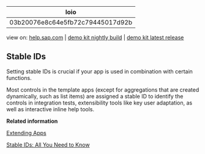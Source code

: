 | loio |
| -----|
| 03b20076e8c64e5fb72c79445017d92b |

<div id="loio">

view on: [help.sap.com](https://help.sap.com/viewer/DRAFT/3237636b137e43519a20ad5513c49ccb/latest/en-US/03b20076e8c64e5fb72c79445017d92b.html) | [demo kit nightly build](https://openui5nightly.hana.ondemand.com/#/topic/03b20076e8c64e5fb72c79445017d92b) | [demo kit latest release](https://openui5.hana.ondemand.com/#/topic/03b20076e8c64e5fb72c79445017d92b)</div>
<!-- loio03b20076e8c64e5fb72c79445017d92b -->

## Stable IDs

Setting stable IDs is crucial if your app is used in combination with certain functions.

Most controls in the template apps \(except for aggregations that are created dynamically, such as list items\) are assigned a stable ID to identify the controls in integration tests, extensibility tools like key user adaptation, as well as interactive inline help tools.

**Related information**  


[Extending Apps](Extending_Apps_a264a9a.md)

[Stable IDs: All You Need to Know](Stable_IDs_All_You_Need_to_Know_f51dbb7.md)

